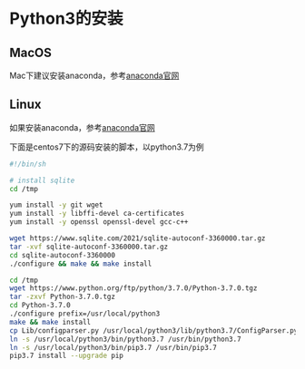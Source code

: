 # Python3的安装

## MacOS

Mac下建议安装anaconda，参考[anaconda官网](https://www.anaconda.com/)

## Linux

如果安装anaconda，参考[anaconda官网](https://www.anaconda.com/)

下面是centos7下的源码安装的脚本，以python3.7为例

```bash
#!/bin/sh

# install sqlite
cd /tmp

yum install -y git wget
yum install -y libffi-devel ca-certificates
yum install -y openssl openssl-devel gcc-c++

wget https://www.sqlite.com/2021/sqlite-autoconf-3360000.tar.gz 
tar -xvf sqlite-autoconf-3360000.tar.gz
cd sqlite-autoconf-3360000 
./configure && make && make install 

cd /tmp
wget https://www.python.org/ftp/python/3.7.0/Python-3.7.0.tgz
tar -zxvf Python-3.7.0.tgz 
cd Python-3.7.0
./configure prefix=/usr/local/python3 
make && make install
cp Lib/configparser.py /usr/local/python3/lib/python3.7/ConfigParser.py 
ln -s /usr/local/python3/bin/python3.7 /usr/bin/python3.7 
ln -s /usr/local/python3/bin/pip3.7 /usr/bin/pip3.7
pip3.7 install --upgrade pip 
```